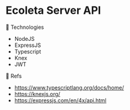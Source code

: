 # Ecoleta Server API

[logo]: https://github.com/marciocamello/nlw-ecoleta-server/capa.jpeg

:rocket: Technologies

- NodeJS
- ExpressJS
- Typescript
- Knex  
- JWT

:blue_book: Refs

- https://www.typescriptlang.org/docs/home/
- https://knexjs.org/
- https://expressjs.com/en/4x/api.html